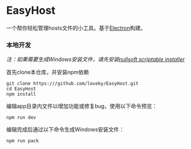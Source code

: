 # EasyHost
一个帮你轻松管理hosts文件的小工具。基于[Electron](http://electron.atom.io/)构建。

### 本地开发
*注：如果需要生成Windows安装文件，请先安装[nullsoft scriptable installer](http://nsis.sourceforge.net/Download)*

首先clone本仓库，并安装npm依赖
```shell
git clone https:///github.com/loveky/EasyHost.git
cd EasyHost
npm install
```

编辑app目录内文件以增加功能或修复bug，使用以下命令预览：
```shell
npm run dev
```

编辑完成后通过以下命令生成Windows安装文件：
```shell
npm run pack
```
